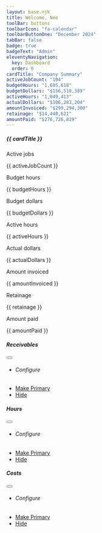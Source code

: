 ```yaml
---
layout: base.njk
title: Welcome, Neo
toolBar: buttons
toolbarIcon: "fa-calendar"
toolbarButtonOne: "December 2024"
tabBar: false
badge: true
badgeText: "Admin"
eleventyNavigation:
  key: Dashboard
  order: 0
cardTitle: "Company Summary"
activeJobCount: "104"
budgetHours: "1,695,618"
budgetDollars: "$156,510,389"
activeHours: "1,049,413"
actualDollars: "$106,283,204"
amountInvoiced: "$299,294,300"
retainage: "$14,440,621"
amountPaid: "$276,726,819"
---
```


<div class="card w-100  mb-3">
  <div class="card-header">
    <h5 class="card-title">{{ cardTitle }}</h5>
  </div>
  <div class="card-body">
    <div class="row">
      <div class="col">
        <p class="card-text mb-1">Active jobs</p>
        <p class="text-body-secondary">{{ activeJobCount }}</p>
      </div>
      <div class="col">
        <p class="card-text mb-1">Budget hours</p>
        <p class="text-body-secondary">{{ budgetHours }}</p>
      </div>
      <div class="col">
        <p class="card-text mb-1">Budget dollars</p>
        <p class="text-body-secondary">{{ budgetDollars }}</p>
      </div>
      <div class="col">
        <p class="card-text mb-1">Active hours</p>
        <p class="text-body-secondary">{{ activeHours }}</p>
      </div>
      <div class="col">
        <p class="card-text mb-1">Actual dollars</p>
        <p class="text-body-secondary">{{ actualDollars }}</p>
      </div>
      <div class="col">
        <p class="card-text mb-1">Amount invoiced</p>
        <p class="text-body-secondary">{{ amountInvoiced }}</p>
      </div>
      <div class="col">
        <p class="card-text mb-1">Retainage</p>
        <p class="text-body-secondary">{{ retainage }}</p>
      </div>
      <div class="col">
        <p class="card-text mb-1">Amount paid</p>
        <p class="text-body-secondary">{{ amountPaid }}</p>
      </div>
    </div>
  </div>
</div>

<div class="row row-cols-1 row-cols-md-2 g-4">
  <div class="col">
    <div class="card">
      <div class="card-header d-flex justify-content-between align-items-center">
        <h5 class="card-title">Receivables</h5>
        <button class="btn btn-sm btn-outline-secondary dropdown-toggle settings-dropdown-icon" type="button" data-bs-toggle="dropdown" aria-expanded="false">
        </button>
        <ul class="dropdown-menu dropdown-menu-end">
          <li><h6 class="dropdown-header">Configure</h6></li>
          <li><a class="dropdown-item" href="">Make Primary</a></li>
          <li><a class="dropdown-item" href="">Hide</a></li>
        </ul>
      </div>
      <div class="card-body">
        <canvas id="receivablesChart"></canvas>
      </div>
    </div>
  </div>
  <div class="col">
    <div class="card">
      <div class="card-header d-flex justify-content-between align-items-center">
        <h5 class="card-title">Hours</h5>
        <button class="btn btn-sm btn-outline-secondary dropdown-toggle settings-dropdown-icon" type="button" data-bs-toggle="dropdown" aria-expanded="false">
        </button>
        <ul class="dropdown-menu dropdown-menu-end">
          <li><h6 class="dropdown-header">Configure</h6></li>
          <li><a class="dropdown-item" href="">Make Primary</a></li>
          <li><a class="dropdown-item" href="">Hide</a></li>
        </ul>
      </div>
      <div class="card-body">
        <canvas id="hoursChart"></canvas>
      </div>
    </div>
  </div>
  <div class="col">
    <div class="card">
      <div class="card-header d-flex justify-content-between align-items-center">
        <h5 class="card-title">Costs</h5>
        <button class="btn btn-sm btn-outline-secondary dropdown-toggle settings-dropdown-icon" type="button" data-bs-toggle="dropdown" aria-expanded="false">
        </button>
        <ul class="dropdown-menu dropdown-menu-end">
          <li><h6 class="dropdown-header">Configure</h6></li>
          <li><a class="dropdown-item" href="">Make Primary</a></li>
          <li><a class="dropdown-item" href="">Hide</a></li>
        </ul>
      </div>
      <div class="card-body">
        <canvas id="costsChart"></canvas>
      </div>
    </div>
  </div>
</div>
  <!-- <div class="custom-placeholder"></div> -->

<script>
  // Sample data
  const months = ['January', 'February', 'March', 'April', 'May', 'June'];
  const actualHours = [120, 150, 130, 160, 170, 180];
  const budgetHours = [140, 160, 120, 150, 160, 170];

  // Chart configuration
  const data = {
    labels: months,
    datasets: [
      {
        label: 'Actual Hours',
        data: actualHours,
        backgroundColor: 'rgba(75, 192, 192, 0.6)',
        borderColor: 'rgba(75, 192, 192, 1)',
        borderWidth: 1
      },
      {
        label: 'Budget Hours',
        data: budgetHours,
        backgroundColor: 'rgba(255, 99, 132, 0.6)',
        borderColor: 'rgba(255, 99, 132, 1)',
        borderWidth: 1
      }
    ]
  };

  const config = {
    type: 'bar',
    data: data,
    options: {
      responsive: true,
      plugins: {
        legend: {
          position: 'top'
        },
        title: {
          display: true,
          text: 'Actual Hours vs Budget Hours (6-Month Period)'
        }
      },
      scales: {
        y: {
          beginAtZero: true
        }
      }
    }
  };

  // Render the chart
  const ctx = document.getElementById('hoursChart').getContext('2d');
  new Chart(ctx, config);
</script>
<script>
    // Sample data
    const monthCosts = ['January', 'February', 'March', 'April', 'May', 'June'];
    const actualCosts = [2000, 2500, 2300, 2800, 3000, 3200];
    const budgetCosts = [2200, 2400, 2100, 2600, 2900, 3100];

    // Chart configuration
    const sampleCostsChart = {
      labels: monthCosts,
      datasets: [
        {
          label: 'Actual Costs ($)',
          data: actualCosts,
          backgroundColor: 'rgba(54, 162, 235, 0.6)',
          borderColor: 'rgba(54, 162, 235, 1)',
          borderWidth: 1
        },
        {
          label: 'Budget Costs ($)',
          data: budgetCosts,
          backgroundColor: 'rgba(255, 206, 86, 0.6)',
          borderColor: 'rgba(255, 206, 86, 1)',
          borderWidth: 1
        }
      ]
    };

    const sampleCostsChartConfig = {
      type: 'bar',
      data: sampleCostsChart,
      options: {
        responsive: true,
        plugins: {
          legend: {
            position: 'top'
          },
          title: {
            display: true,
            text: 'Actual Costs vs Budget Costs (6-Month Period)'
          }
        },
        scales: {
          y: {
            beginAtZero: true,
            title: {
              display: true,
              text: 'Costs ($)'
            }
          }
        }
      }
    };

    // Render the chart
    const ctxCostsChart = document.getElementById('costsChart').getContext('2d');
    new Chart(ctxCostsChart, sampleCostsChartConfig);
  </script>

<script>
    // Sample data
    const monthsReceivables = ['January', 'February', 'March', 'April', 'May', 'June'];
    const amountInvoiced = [5000, 5200, 4800, 5300, 5500, 6000];
    const amountPaid = [4500, 5000, 4700, 5100, 5400, 5800];
    const retainage = [500, 200, 100, 200, 100, 200];

    // Chart configuration
    const sampleReceivablesChart = {
      labels: monthsReceivables,
      datasets: [
        {
          label: 'Amount Invoiced ($)',
          data: amountInvoiced,
          backgroundColor: 'rgba(75, 192, 192, 0.6)',
          borderColor: 'rgba(75, 192, 192, 1)',
          borderWidth: 1
        },
        {
          label: 'Amount Paid ($)',
          data: amountPaid,
          backgroundColor: 'rgba(54, 162, 235, 0.6)',
          borderColor: 'rgba(54, 162, 235, 1)',
          borderWidth: 1
        },
        {
          label: 'Retainage ($)',
          data: retainage,
          backgroundColor: 'rgba(255, 206, 86, 0.6)',
          borderColor: 'rgba(255, 206, 86, 1)',
          borderWidth: 1
        }
      ]
    };

    const sampleReceivablesChartConfig = {
      type: 'bar',
      data: sampleReceivablesChart,
      options: {
        responsive: true,
        plugins: {
          legend: {
            position: 'top'
          },
          title: {
            display: true,
            text: 'Receivables: Amount Invoiced vs Amount Paid vs Retainage'
          }
        },
        scales: {
          y: {
            beginAtZero: true,
            title: {
              display: true,
              text: 'Amount ($)'
            }
          }
        }
      }
    };

    // Render the chart
    const ctxReceivablesChart = document.getElementById('receivablesChart').getContext('2d');
    new Chart(ctxReceivablesChart, sampleReceivablesChartConfig);
  </script>
